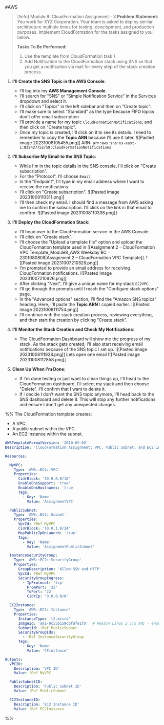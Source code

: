 #AWS

> [!info] Module 8: CloudFormation Assignment - 3 
> **Problem Statement:** 
> You work for XYZ Corporation. Your team is asked to deploy similar architecture multiple times for testing, development, and production purposes. Implement CloudFormation for the tasks assigned to you below. 
> 
> **Tasks To Be Performed:** 
> 1. Use the template from CloudFormation task 1. 
> 2. Add Notification to the CloudFormation stack using SNS so that you get a notification via mail for every step of the stack creation process.


1. **I'll Create the SNS Topic in the AWS Console**:
    - I'll log into my **AWS Management Console**.
    - I'll search for "SNS" or "Simple Notification Service" in the Services dropdown and select it.
    - I'll click on "Topics" in the left sidebar and then on "Create topic".
    - I'll make sure to select "Standard" as the type because FIFO topics don't offer email subscription
    - I'll provide a name for my topic `CloudFormationNotifications`, and then click on "Create topic".
    - Once my topic is created, I'll click on it to see its details. I need to remember to copy the **Topic ARN** because I'll use it later.
      ![[Pasted image 20231008105455.png]]
      ARN: `arn:aws:sns:us-east-1:838427752759:CloudFormationNotifications`
      
2. **I'll Subscribe My Email to the SNS Topic**:
    - While I'm in the topic details in the SNS console, I'll click on "Create subscription".
    - For the "Protocol", I'll choose `Email`.
    - In the "Endpoint", I'll type in my email address where I want to receive the notifications.
    - I'll click on "Create subscription".
      ![[Pasted image 20231008110311.png]]
    - I'll then check my email. I should find a message from AWS asking me to confirm the subscription. I'll click on the link in that email to confirm.
      ![[Pasted image 20231008110338.png]]
3. **I'll Deploy the CloudFormation Stack**:
    
    - I'll head over to the CloudFormation service in the AWS Console.
    - I'll click on "Create stack".
    - I'll choose the "Upload a template file" option and upload the CloudFormation template used in [[Assignment 2 – CloudFormation VPC Template_Module8_AWS Weekday BC = 2301080808|Assignment 2 – CloudFormation VPC Template]].
      ![[Pasted image 20231007210826.png]]
    - I'm prompted to provide an email address for receiving CloudFormation notifications.
      ![[Pasted image 20231007210926.png]]
    - After clicking "Next", I'll give a unique name for my stack `EC2VPC`.
    - I'll go through the prompts until I reach the "Configure stack options" page.
    - In the "Advanced options" section, I'll find the "Amazon SNS topics" heading. Here, I'll paste the **Topic ARN** I copied earlier.
      ![[Pasted image 20231008111754.png]]
    - I'll continue with the stack creation process, reviewing everything, and then start the creation by clicking "Create stack".
      
4. **I'll Monitor the Stack Creation and Check My Notifications**:
    
    - The CloudFormation Dashboard will show me the progress of my stack. As the stack gets created, I'll also start receiving email notifications because of the SNS topic I set up.
      ![[Pasted image 20231008111928.png]]
      Lets open one email
      ![[Pasted image 20231008112858.png]]
      
5. **Clean Up When I'm Done**:
    
    - If I'm done testing or just want to clean things up, I'll head to the CloudFormation dashboard. I'll select my stack and then choose "Delete". I'll confirm that I want to delete it.
    - If I decide I don't want the SNS topic anymore, I'll head back to the SNS dashboard and delete it. This will stop any further notifications and ensure I don't get any unexpected charges.



%%
The CloudFormation template creates:

- A VPC.
- A public subnet within the VPC.
- An EC2 instance within the subnet.

```yaml
AWSTemplateFormatVersion: '2010-09-09'
Description: 'CloudFormation Assignment: VPC, Public Subnet, and EC2 Instance'

Resources:

  MyVPC:
    Type: 'AWS::EC2::VPC'
    Properties:
      CidrBlock: '10.0.0.0/16'
      EnableDnsSupport: 'true'
      EnableDnsHostnames: 'true'
      Tags:
        - Key: 'Name'
          Value: 'AssignmentVPC'

  PublicSubnet:
    Type: 'AWS::EC2::Subnet'
    Properties:
      VpcId: !Ref MyVPC
      CidrBlock: '10.0.1.0/24'
      MapPublicIpOnLaunch: 'true'
      Tags:
        - Key: 'Name'
          Value: 'AssignmentPublicSubnet'

  InstanceSecurityGroup:
    Type: 'AWS::EC2::SecurityGroup'
    Properties:
      GroupDescription: 'Allow SSH and HTTP'
      VpcId: !Ref MyVPC
      SecurityGroupIngress:
        - IpProtocol: 'tcp'
          FromPort: '22'
          ToPort: '22'
          CidrIp: '0.0.0.0/0'

  EC2Instance:
    Type: 'AWS::EC2::Instance'
    Properties:
      InstanceType: 't2.micro'
      ImageId: 'ami-0c55b159cbfafe1f0'  # Amazon Linux 2 LTS AMI - ensure this is the right AMI for your region
      SubnetId: !Ref PublicSubnet
      SecurityGroupIds:
        - !Ref InstanceSecurityGroup
      Tags:
        - Key: 'Name'
          Value: 'CFinstance'

Outputs:
  VPCID:
    Description: 'VPC ID'
    Value: !Ref MyVPC

  PublicSubnetID:
    Description: 'Public Subnet ID'
    Value: !Ref PublicSubnet

  EC2InstanceID:
    Description: 'EC2 Instance ID'
    Value: !Ref EC2Instance
```

%%